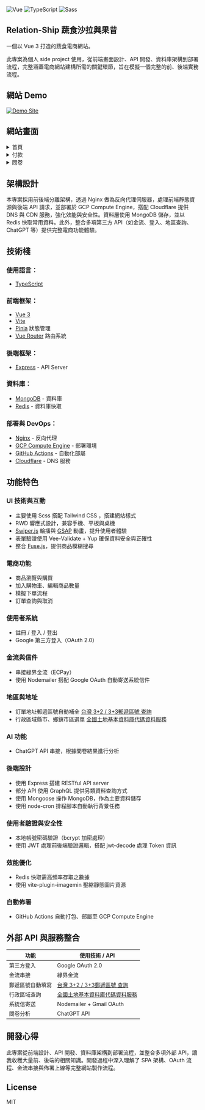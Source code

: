 ![Vue](https://img.shields.io/badge/%20-Vue.js-4FC08D?logo=vue.js&logoColor=white)
![TypeScript](https://img.shields.io/badge/%20-TypeScript-blue?style=flat&logo=typescript&logoColor=white)
![Sass](https://img.shields.io/badge/%20-Sass-CD6799?logo=sass&logoColor=white)

## Relation-Ship 蔬食沙拉與果昔

一個以 Vue 3 打造的蔬食電商網站。

此專案為個人 side project 使用，從前端畫面設計、API 開發、資料庫架構到部署流程，完整涵蓋電商網站建構所需的關鍵環節，旨在模擬一個完整的前、後端實務流程。

## 網站 Demo

<!-- [Relation-Ship](https://tmc4web.dev) -->
[![Demo Site](https://img.shields.io/badge/DEMO-Click%20to%20Visit-%20?style=social)](https://tmc4web.dev)


## 網站畫面

<details>
  <summary>首頁</summary>
  <img src="./docs/images/home.png" alt="首頁截圖" width="100%"/>
</details>

<details>
  <summary>付款</summary>
  <img src="./docs/images/payment.png" alt="付款截圖" width="100%"/>
</details>

<details>
  <summary>問卷</summary>
  <img src="./docs/images/questionnaire.png" alt="問卷截圖" width="100%"/>
</details>

## 架構設計

本專案採用前後端分離架構，透過 Nginx 做為反向代理伺服器，處理前端靜態資源與後端 API 請求，並部署於 GCP Compute Engine，搭配 Cloudflare 提供 DNS 與 CDN 服務，強化效能與安全性。資料層使用 MongoDB 儲存，並以 Redis 快取常用資料。此外，整合多項第三方 API（如金流、登入、地區查詢、ChatGPT 等）提供完整電商功能體驗。

## 技術棧

### 使用語言：
- [TypeScript](https://www.typescriptlang.org/)

### 前端框架：
- [Vue 3](https://vuejs.org/)
- [Vite](https://vitejs.dev/)
- [Pinia](https://pinia.vuejs.org/) 狀態管理
- [Vue Router](https://router.vuejs.org/) 路由系統

### 後端框架：
- [Express](https://expressjs.com/) - API Server

### 資料庫：
- [MongoDB](https://www.mongodb.com/) - 資料庫
- [Redis](https://redis.io/) - 資料庫快取

### 部署與 DevOps：
- [Nginx](https://nginx.org/) - 反向代理
- [GCP Compute Engine](https://cloud.google.com/compute) - 部署環境
- [GitHub Actions](https://github.com/features/actions) - 自動化部屬
- [Cloudflare](https://www.cloudflare.com/) - DNS 服務

## 功能特色

### UI 技術與互動
- 主要使用 Scss 搭配 Tailwind CSS ，搭建網站樣式
- RWD 響應式設計，兼容手機、平板與桌機
- [Swiper.js](https://swiperjs.com/) 輪播與 [GSAP](https://gsap.com/) 動畫，提升使用者體驗
- 表單驗證使用 Vee-Validate + Yup 確保資料安全與正確性
- 整合 [Fuse.js](https://fusejs.io/)，提供商品模糊搜尋

### 電商功能
- 商品瀏覽與購買
- 加入購物車、編輯商品數量
- 模擬下單流程
- 訂單查詢與取消

### 使用者系統
- 註冊 / 登入 / 登出
- Google 第三方登入（OAuth 2.0）

### 金流與信件
- 串接綠界金流（ECPay）
- 使用 Nodemailer 搭配 Google OAuth 自動寄送系統信件

### 地區與地址
- 訂單地址郵遞區號自動補全 [台灣 3+2 / 3+3郵遞區號 查詢](https://zip5.5432.tw/zip5api.html)
- 行政區域縣市、鄉鎮市區選單 [全國土地基本資料庫代碼資料服務](https://cop.land.moi.gov.tw/ServiceList/ServiceData?id=A5CCC85A-EEF3-4659-8829-DA21CD0DCC95)

### AI 功能
- ChatGPT API 串接，根據問卷結果進行分析

### 後端設計
- 使用 Express 搭建 RESTful API server
- 部分 API 使用 GraphQL 提供另類資料查詢方式
- 使用 Mongoose 操作 MongoDB，作為主要資料儲存
- 使用 node-cron 排程腳本自動執行背景任務

### 使用者驗證與安全性
- 本地帳號密碼驗證（bcrypt 加密處理）
- 使用 JWT 處理前後端驗證邏輯，搭配 jwt-decode 處理 Token 資訊

### 效能優化
- Redis 快取需高頻率存取之數據
- 使用 vite-plugin-imagemin 壓縮靜態圖片資源

### 自動佈署
  - GitHub Actions 自動打包、部屬至 GCP Compute Engine


## 外部 API 與服務整合

| 功能 | 使用技術 / API |
|------|----------------|
| 第三方登入 | Google OAuth 2.0 |
| 金流串接 | 綠界金流 |
| 郵遞區號自動填寫 | [台灣 3+2 / 3+3郵遞區號 查詢](https://zip5.5432.tw/zip5api.html) |
| 行政區域查詢 | [全國土地基本資料庫代碼資料服務](https://cop.land.moi.gov.tw/ServiceList/ServiceData?id=A5CCC85A-EEF3-4659-8829-DA21CD0DCC95) |
| 系統信寄送 | Nodemailer + Gmail OAuth |
| 問卷分析 | ChatGPT API |



##  開發心得

此專案從前端設計、API 開發、資料庫架構到部署流程，並整合多項外部 API，讓我收穫大量前、後端的相關知識。開發過程中深入理解了 SPA 架構、OAuth 流程、金流串接與佈署上線等完整網站製作流程。

## License

MIT